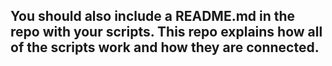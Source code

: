 ## You should also include a README.md in the repo with your scripts. This repo explains how all of the scripts work and how they are connected.